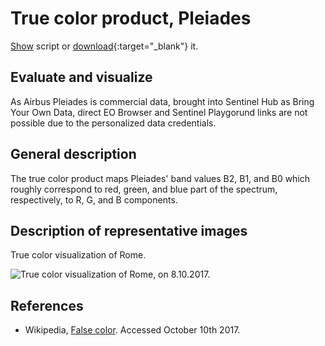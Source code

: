 # True color product, Pleiades

<a href="#" id='togglescript'>Show</a> script or [download](script.js){:target="_blank"} it.
<div id='script_view' style="display:none">
{% highlight javascript %}
      {% include_relative script.js %}
{% endhighlight %}
</div>

## Evaluate and visualize

As Airbus Pleiades is commercial data, brought into Sentinel Hub as Bring Your Own Data, direct EO Browser and Sentinel Playgorund links are not possible due to the personalized data credentials.   

## General description

The true color product maps Pleiades' band values B2, B1, and B0 which roughly correspond to red, green, and blue part of the spectrum, respectively, to R, G, and B components.

## Description of representative images

True color visualization of Rome.

![True color visualization of Rome, on 8.10.2017.](fig/fig1.jpg)


## References
 - Wikipedia, [False color](https://en.wikipedia.org/wiki/False_color#True_color). Accessed October 10th 2017.
